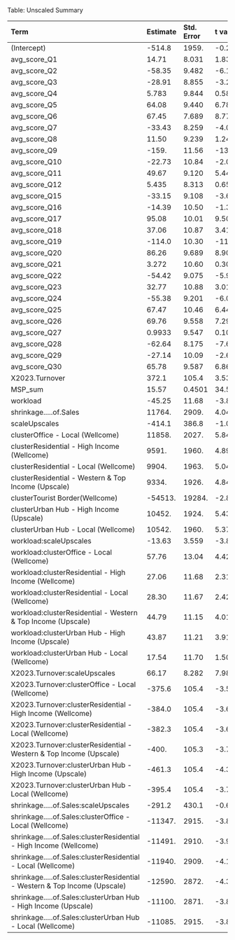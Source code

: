 Table: Unscaled Summary

|Term                                                                       |Estimate |Std. Error |t value |Pr(>&#124;t&#124;) |
|:--------------------------------------------------------------------------|:--------|:----------|:-------|:------------------|
|(Intercept)                                                                |-514.8   |1959.      |-0.2627 |                   |
|avg_score_Q1                                                               |14.71    |8.031      |1.832   |.                  |
|avg_score_Q2                                                               |-58.35   |9.482      |-6.154  |***                |
|avg_score_Q3                                                               |-28.91   |8.855      |-3.265  |**                 |
|avg_score_Q4                                                               |5.783    |9.844      |0.5875  |                   |
|avg_score_Q5                                                               |64.08    |9.440      |6.789   |***                |
|avg_score_Q6                                                               |67.45    |7.689      |8.772   |***                |
|avg_score_Q7                                                               |-33.43   |8.259      |-4.048  |***                |
|avg_score_Q8                                                               |11.50    |9.239      |1.245   |                   |
|avg_score_Q9                                                               |-159.    |11.56      |-13.75  |***                |
|avg_score_Q10                                                              |-22.73   |10.84      |-2.098  |*                  |
|avg_score_Q11                                                              |49.67    |9.120      |5.446   |***                |
|avg_score_Q12                                                              |5.435    |8.313      |0.6538  |                   |
|avg_score_Q15                                                              |-33.15   |9.108      |-3.640  |***                |
|avg_score_Q16                                                              |-14.39   |10.50      |-1.370  |                   |
|avg_score_Q17                                                              |95.08    |10.01      |9.500   |***                |
|avg_score_Q18                                                              |37.06    |10.87      |3.410   |***                |
|avg_score_Q19                                                              |-114.0   |10.30      |-11.07  |***                |
|avg_score_Q20                                                              |86.26    |9.689      |8.903   |***                |
|avg_score_Q21                                                              |3.272    |10.60      |0.3087  |                   |
|avg_score_Q22                                                              |-54.42   |9.075      |-5.997  |***                |
|avg_score_Q23                                                              |32.77    |10.88      |3.013   |**                 |
|avg_score_Q24                                                              |-55.38   |9.201      |-6.019  |***                |
|avg_score_Q25                                                              |67.47    |10.46      |6.448   |***                |
|avg_score_Q26                                                              |69.76    |9.558      |7.298   |***                |
|avg_score_Q27                                                              |0.9933   |9.547      |0.1040  |                   |
|avg_score_Q28                                                              |-62.64   |8.175      |-7.663  |***                |
|avg_score_Q29                                                              |-27.14   |10.09      |-2.689  |**                 |
|avg_score_Q30                                                              |65.78    |9.587      |6.861   |***                |
|X2023.Turnover                                                             |372.1    |105.4      |3.531   |***                |
|MSP_sum                                                                    |15.57    |0.4501     |34.59   |***                |
|workload                                                                   |-45.25   |11.68      |-3.874  |***                |
|shrinkage.....of.Sales                                                     |11764.   |2909.      |4.044   |***                |
|scaleUpscales                                                              |-414.1   |386.8      |-1.071  |                   |
|clusterOffice - Local (Wellcome)                                           |11858.   |2027.      |5.849   |***                |
|clusterResidential - High Income (Wellcome)                                |9591.    |1960.      |4.894   |***                |
|clusterResidential - Local (Wellcome)                                      |9904.    |1963.      |5.046   |***                |
|clusterResidential - Western & Top Income (Upscale)                        |9334.    |1926.      |4.845   |***                |
|clusterTourist Border(Wellcome)                                            |-54513.  |19284.     |-2.827  |**                 |
|clusterUrban Hub - High Income (Upscale)                                   |10452.   |1924.      |5.432   |***                |
|clusterUrban Hub - Local (Wellcome)                                        |10542.   |1960.      |5.379   |***                |
|workload:scaleUpscales                                                     |-13.63   |3.559      |-3.830  |***                |
|workload:clusterOffice - Local (Wellcome)                                  |57.76    |13.04      |4.429   |***                |
|workload:clusterResidential - High Income (Wellcome)                       |27.06    |11.68      |2.317   |*                  |
|workload:clusterResidential - Local (Wellcome)                             |28.30    |11.67      |2.425   |*                  |
|workload:clusterResidential - Western & Top Income (Upscale)               |44.79    |11.15      |4.017   |***                |
|workload:clusterUrban Hub - High Income (Upscale)                          |43.87    |11.21      |3.914   |***                |
|workload:clusterUrban Hub - Local (Wellcome)                               |17.54    |11.70      |1.500   |                   |
|X2023.Turnover:scaleUpscales                                               |66.17    |8.282      |7.989   |***                |
|X2023.Turnover:clusterOffice - Local (Wellcome)                            |-375.6   |105.4      |-3.562  |***                |
|X2023.Turnover:clusterResidential - High Income (Wellcome)                 |-384.0   |105.4      |-3.644  |***                |
|X2023.Turnover:clusterResidential - Local (Wellcome)                       |-382.3   |105.4      |-3.628  |***                |
|X2023.Turnover:clusterResidential - Western & Top Income (Upscale)         |-400.    |105.3      |-3.799  |***                |
|X2023.Turnover:clusterUrban Hub - High Income (Upscale)                    |-461.3   |105.4      |-4.377  |***                |
|X2023.Turnover:clusterUrban Hub - Local (Wellcome)                         |-395.4   |105.4      |-3.752  |***                |
|shrinkage.....of.Sales:scaleUpscales                                       |-291.2   |430.1      |-0.6771 |                   |
|shrinkage.....of.Sales:clusterOffice - Local (Wellcome)                    |-11347.  |2915.      |-3.893  |***                |
|shrinkage.....of.Sales:clusterResidential - High Income (Wellcome)         |-11491.  |2910.      |-3.949  |***                |
|shrinkage.....of.Sales:clusterResidential - Local (Wellcome)               |-11940.  |2909.      |-4.104  |***                |
|shrinkage.....of.Sales:clusterResidential - Western & Top Income (Upscale) |-12590.  |2872.      |-4.384  |***                |
|shrinkage.....of.Sales:clusterUrban Hub - High Income (Upscale)            |-11100.  |2871.      |-3.866  |***                |
|shrinkage.....of.Sales:clusterUrban Hub - Local (Wellcome)                 |-11085.  |2915.      |-3.803  |***                |
